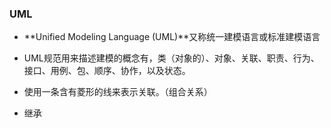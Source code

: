 ### UML

* **Unified Modeling Language (UML)**又称统一建模语言或标准建模语言

* UML规范用来描述建模的概念有，类（对象的）、对象、关联、职责、行为、接口、用例、包、顺序、协作，以及状态。

* 使用一条含有菱形的线来表示关联。（组合关系）

* 继承

  

